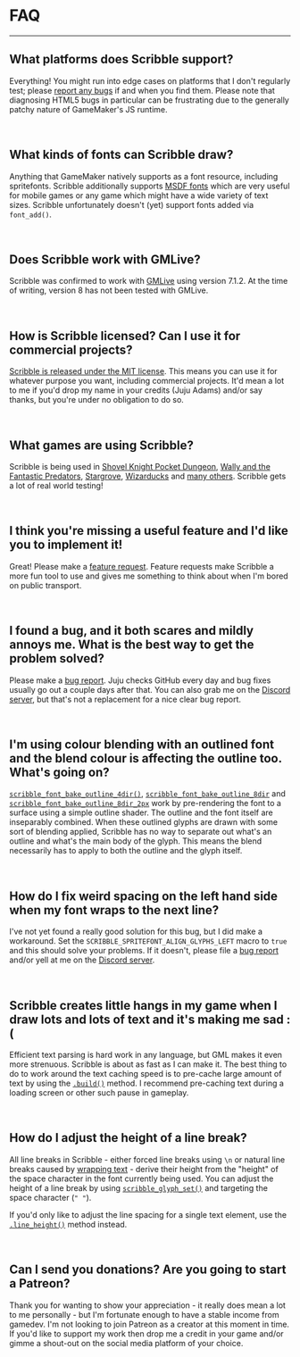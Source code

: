 # FAQ

---

## What platforms does Scribble support?

Everything! You might run into edge cases on platforms that I don't regularly test; please [report any bugs](https://github.com/JujuAdams/Scribble/issues) if and when you find them. Please note that diagnosing HTML5 bugs in particular can be frustrating due to the generally patchy nature of GameMaker's JS runtime.

&nbsp;

## What kinds of fonts can Scribble draw?

Anything that GameMaker natively supports as a font resource, including spritefonts. Scribble additionally supports [MSDF fonts](msdf-fonts) which are very useful for mobile games or any game which might have a wide variety of text sizes. Scribble unfortunately doesn't (yet) support fonts added via `font_add()`.

&nbsp;

## Does Scribble work with GMLive?

Scribble was confirmed to work with [GMLive](https://yellowafterlife.itch.io/gamemaker-live) using version 7.1.2. At the time of writing, version 8 has not been tested with GMLive.

&nbsp;

## How is Scribble licensed? Can I use it for commercial projects?

[Scribble is released under the MIT license](https://github.com/JujuAdams/Scribble/blob/master/LICENSE). This means you can use it for whatever purpose you want, including commercial projects. It'd mean a lot to me if you'd drop my name in your credits (Juju Adams) and/or say thanks, but you're under no obligation to do so.

&nbsp;

## What games are using Scribble?

Scribble is being used in [Shovel Knight Pocket Dungeon](https://www.yachtclubgames.com/games/shovel-knight-pocket-dungeon), [Wally and the Fantastic Predators](https://store.steampowered.com/app/1077450/Wally_and_the_FANTASTIC_PREDATORS/), [Stargrove](https://twitter.com/FauxOperative), [Wizarducks](https://twitter.com/wizarducks1) and [many others](https://www.youtube.com/watch?v=KvakyfLhvfU). Scribble gets a lot of real world testing!

&nbsp;

## I think you're missing a useful feature and I'd like you to implement it!

Great! Please make a [feature request](https://github.com/JujuAdams/scribble/issues). Feature requests make Scribble a more fun tool to use and gives me something to think about when I'm bored on public transport.

&nbsp;

## I found a bug, and it both scares and mildly annoys me. What is the best way to get the problem solved?

Please make a [bug report](https://github.com/JujuAdams/scribble/issues). Juju checks GitHub every day and bug fixes usually go out a couple days after that. You can also grab me on the [Discord server](https://discord.gg/8krYCqr), but that's not a replacement for a nice clear bug report.

&nbsp;

## I'm using colour blending with an outlined font and the blend colour is affecting the outline too. What's going on?

[`scribble_font_bake_outline_4dir()`](fonts?id=scribble_font_bake_outline_4dirsourcefontname-newfontname-color-smooth), [`scribble_font_bake_outline_8dir`](fonts?id=scribble_font_bake_outline_8dirsourcefontname-newfontname-color-smooth) and [`scribble_font_bake_outline_8dir_2px`](https://www.jujuadams.com/Scribble/#/latest/fonts?id=scribble_font_bake_outline_8dir_2pxsourcefontname-newfontname-color-smooth) work by pre-rendering the font to a surface using a simple outline shader. The outline and the font itself are inseparably combined. When these outlined glyphs are drawn with some sort of blending applied, Scribble has no way to separate out what's an outline and what's the main body of the glyph. This means the blend necessarily has to apply to both the outline and the glyph itself.

&nbsp;

## How do I fix weird spacing on the left hand side when my font wraps to the next line?

I've not yet found a really good solution for this bug, but I did make a workaround. Set the `SCRIBBLE_SPRITEFONT_ALIGN_GLYPHS_LEFT` macro to `true` and this should solve your problems. If it doesn't, please file a [bug report](https://github.com/JujuAdams/scribble/issues) and/or yell at me on the [Discord server](https://discord.gg/8krYCqr).

&nbsp;

## Scribble creates little hangs in my game when I draw lots and lots of text and it's making me sad :(

Efficient text parsing is hard work in any language, but GML makes it even more strenuous. Scribble is about as fast as I can make it. The best thing to do to work around the text caching speed is to pre-cache large amount of text by using the [`.build()`](scribble-methods?id=buildfreeze) method. I recommend pre-caching text during a loading screen or other such pause in gameplay.

&nbsp;

## How do I adjust the height of a line break?

All line breaks in Scribble - either forced line breaks using `\n` or natural line breaks caused by [wrapping text](scribble-methods?id=wrapmaxwidth-maxheight-characterwrap-regenerator) - derive their height from the "height" of the space character in the font currently being used. You can adjust the height of a line break by using [`scribble_glyph_set()`](fonts?id=scribble_glyph_setfontname-character-property-value-relative) and targeting the space character (`" "`).

If you'd only like to adjust the line spacing for a single text element, use the [`.line_height()`](scribble-methods?id=line_heightmin-max-regenerator) method instead.

&nbsp; 

## Can I send you donations? Are you going to start a Patreon?

Thank you for wanting to show your appreciation - it really does mean a lot to me personally - but I'm fortunate enough to have a stable income from gamedev. I'm not looking to join Patreon as a creator at this moment in time. If you'd like to support my work then drop me a credit in your game and/or gimme a shout-out on the social media platform of your choice.
